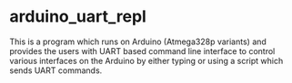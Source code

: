 # arduino_uart_repl
This is a program which runs on Arduino (Atmega328p variants) and provides the users with UART based command line interface to control various interfaces on the Arduino by either typing or using a script which sends UART commands.
